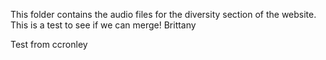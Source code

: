 This folder contains the audio files for the diversity section of the website.
This is a test to see if we can merge!
Brittany

Test from ccronley
